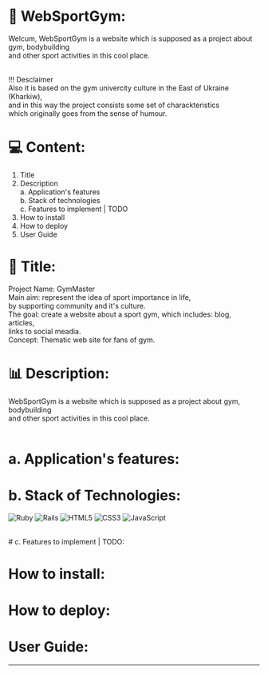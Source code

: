 # 💪 WebSportGym:
Welcum, WebSportGym is a website which is supposed as a project about gym, bodybuilding <br/>
and other sport activities in this cool place.<br/><br/>

 <t/>!!! Desclaimer<br/>
Also it is based on the gym univercity culture in the East of Ukraine (Kharkiw), <br/>
and in this way the project consists some set of charackteristics <br/>which
originally goes from the sense of humour.

# 💻  Content:
1. Title<br/>
2. Description<br/>
   <t/>a. Application's features<br/>
   <t/>b. Stack of technologies<br/>
   <t/>c. Features to implement | TODO<br/>
3. How to install<br/>
4. How to deploy<br/>
5. User Guide<br/>

# 📖 Title:
Project Name: GymMaster<br/>
Main aim: represent the idea of sport importance in life,<br/>
          <t/>by supporting community and it's culture.<br/>
The goal: create a website about a sport gym, which includes:
         <t/> blog,<br/>
           <t/>articles, <br/>
           <t/>links to social meadia.<br/>
Concept: Thematic web site for fans of gym.<br/>

# 📊 Description:
WebSportGym is a website which is supposed as a project about gym, bodybuilding <br/>
and other sport activities in this cool place.<br/><br/>
# a. Application's features:

# b. Stack of Technologies:
 
![Ruby](https://img.shields.io/badge/ruby-%23CC342D.svg?style=for-the-badge&logo=ruby&logoColor=white) 
![Rails](https://img.shields.io/badge/rails-%23CC0000.svg?style=for-the-badge&logo=ruby-on-rails&logoColor=white)
![HTML5](https://img.shields.io/badge/html5-%23E34F26.svg?style=for-the-badge&logo=html5&logoColor=white)
![CSS3](https://img.shields.io/badge/css3-%231572B6.svg?style=for-the-badge&logo=css3&logoColor=white)
![JavaScript](https://img.shields.io/badge/javascript-%23323330.svg?style=for-the-badge&logo=javascript&logoColor=%23F7DF1E) 

<br/>
# c. Features to implement | TODO:

#  How to install:

# How to deploy:

# User Guide:

-------
